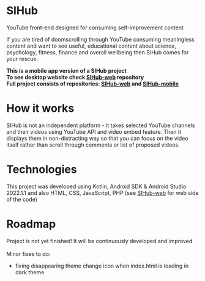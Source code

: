 # SIHub
YouTube front-end designed for consuming self-improvement content

If you are tired of doomscrolling through YouTube consuming meaningless content and want to see useful, educational content about science, psychology, fitness, finance and overall wellbeing then SIHub comes for your rescue.

<b>This is a mobile app version of a SIHub project
<br>To see desktop website check [SIHub-web](https://github.com/PineconeStudioG/SIHub-web) repository
<br>Full project consists of repositories: [SIHub-web](https://github.com/PineconeStudioG/SIHub-web) and [SIHub-mobile](https://github.com/PineconeStudioG/SIHub-mobile)</b>

# How it works
SIHub is not an independent platform - it takes selected YouTube channels and their videos using YouTube API and video embed feature. Then it displays them in non-distracting way so that you can focus on the video itself rather than scroll through comments or list of proposed videos.

# Technologies
This project was developed using Kotlin, Android SDK & Android Studio 2022.1.1 and also HTML, CSS, JavaScript, PHP (see [SIHub-web](https://github.com/PineconeStudioG/SIHub-web) for web side of the code)
# Roadmap
Project is not yet finished! It will be continuously developed and improved<br><br>
Minor fixes to do:
  - fixing disappearing theme change icon when index.html is loading in dark theme
